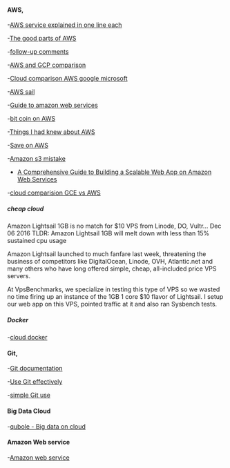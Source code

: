 #### AWS,

-[AWS service explained in one line each](https://adayinthelifeof.nl/2020/05/20/aws.html)

-[The good parts of AWS](https://hassenchaieb.com/aws-good-parts/)

-[follow-up comments](https://news.ycombinator.com/item?id=22608106)

-[AWS and GCP comparison](https://metamarkets.com/2017/big-cloud-data-aws-and-gcp/)

-[Cloud comparison AWS google microsoft](https://www.arador.com/ridiculous-bandwidth-costs-amazon-google-microsoft/)


 -[AWS sail ](https://news.ycombinator.com/item?id=13072155)

 -[Guide to amazon web services](https://github.com/open-guides/og-aws)

-[bit coin on AWS](https://news.ycombinator.com/item?id=6911908)

-[Things I had knew about AWS](https://news.ycombinator.com/item?id=7172060)

-[Save on AWS](https://news.ycombinator.com/item?id=7184179)

-[Amazon s3 mistake](https://news.ycombinator.com/item?id=8817299)

- [A Comprehensive Guide to Building a Scalable Web App on Amazon Web Services](https://www.airpair.com/aws/posts/building-a-scalable-web-app-on-amazon-web-services-p1?wed)


-[cloud comparision GCE vs AWS](https://thehftguy.wordpress.com/2016/11/18/google-cloud-is-50-cheaper-than-aws/)


##### cheap cloud

Amazon Lightsail 1GB is no match for $10 VPS from Linode, DO, Vultr...
Dec 06 2016
TLDR: Amazon Lightsail 1GB will melt down with less than 15% sustained cpu usage

Amazon Lightsail launched to much fanfare last week, threatening the business of competitors like DigitalOcean, Linode, OVH, Atlantic.net and many others who have long offered simple, cheap, all-included price VPS servers.

At VpsBenchmarks, we specialize in testing this type of VPS so we wasted no time firing up an instance of the 1GB 1 core $10 flavor of Lightsail. I setup our web app on this VPS, pointed traffic at it and also ran Sysbench tests.

##### Docker

-[cloud docker](https://hyper.sh/)

#### Git,

-[Git documentation](http://www-cs-students.stanford.edu/~blynn/gitmagic/index.html)

-[Use Git effectively](http://devcharm.com/pages/46-improve-your-git-workflow)

-[simple Git use](http://blogs.atlassian.com/2014/01/simple-git-workflow-simple/)

#### Big Data Cloud
-[qubole - Big data on cloud](http://www.qubole.com/)

#### Amazon Web service

-[Amazon web service](https://www.expeditedssl.com/aws-in-plain-english)
